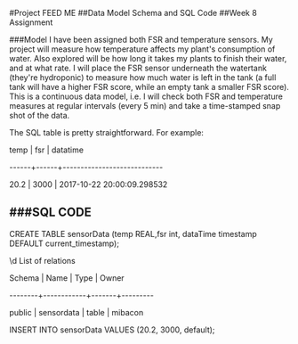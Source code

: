 #Project FEED ME
##Data Model Schema and SQL Code
##Week 8 Assignment

###Model
I have been assigned both FSR and temperature sensors. My project will measure how temperature affects my plant's consumption of water. 
Also explored will be how long it takes my plants to finish their water, and at what rate. 
I will place the FSR sensor underneath the watertank (they're hydroponic) to measure how much water is left in the tank (a full tank will have a higher FSR score, while an empty tank a smaller FSR score).
This is a continuous data model, i.e. I will check both FSR and temperature measures at regular intervals (every 5 min) and take a time-stamped snap shot of the data.

The SQL table is pretty straightforward. For example:

 temp | fsr  |          datatime          
 
------+------+----------------------------

 20.2 | 3000 | 2017-10-22 20:00:09.298532
 
 
###SQL CODE
-----
CREATE TABLE sensorData (temp REAL,fsr int, dataTime timestamp DEFAULT current_timestamp);

\d
           List of relations
           
 Schema |    Name    | Type  |  Owner  
 
--------+------------+-------+---------

 public | sensordata | table | mibacon
 
 INSERT INTO sensorData VALUES (20.2, 3000, default);
 
 